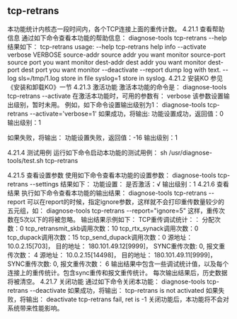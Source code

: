 ## tcp-retrans
本功能统计内核态一段时间内，各个TCP连接上面的重传计数。
4.21.1	 查看帮助信息
通过如下命令查看本功能的帮助信息：
diagnose-tools tcp-retrans --help
结果如下：
    tcp-retrans usage:
        --help tcp-retrans help info
        --activate
          verbose VERBOSE
          source-addr source addr you want monitor
          source-port source port you want monitor
          dest-addr dest addr you want monitor
          dest-port dest port you want monitor
        --deactivate
        --report dump log with text.
        --log
          sls=/tmp/1.log store in file
          syslog=1 store in syslog.
4.21.2	 安装KO
参见《安装和卸载KO》一节
4.21.3	 激活功能
激活本功能的命令是：
diagnose-tools tcp-retrans --activate
在激活本功能时，可用的参数有：
verbose 该参数设置输出级别，暂时未用。
例如，如下命令设置输出级别为1：
diagnose-tools tcp-retrans --activate='verbose=1'
如果成功，将输出:
功能设置成功，返回值：0
    输出级别：1

如果失败，将输出：
功能设置失败，返回值：-16
    输出级别：1

4.21.4	 测试用例
运行如下命令启动本功能的测试用例：
sh /usr/diagnose-tools/test.sh tcp-retrans

4.21.5	 查看设置参数
使用如下命令查看本功能的设置参数：
diagnose-tools tcp-retrans --settings
结果如下：
功能设置：
    是否激活：√
    输出级别：1
4.21.6	 查看结果
执行如下命令查看本功能的输出结果：
diagnose-tools tcp-retrans --report
可以在report的时候，指定ignore参数，这样就不会打印重传数量较少的五元组，如：
diagnose-tools tcp-retrans --report="ignore=5"
这样，重传次数在5次以下的将被忽略。
输出结果示例如下：
TCP重传调试统计：：
    分配次数：0
    tcp_retransmit_skb调用次数：10
    tcp_rtx_synack调用次数：0
    tcp_dupack调用次数：15
    tcp_send_dupack调用次数：0
    源地址： 10.0.2.15[703]， 目的地址： 180.101.49.12[9999]， SYNC重传次数: 0, 报文重传次数： 4
    源地址： 10.0.2.15[14498]， 目的地址： 180.101.49.11[9999]， SYNC重传次数: 0, 报文重传次数： 6
输出结果中包含一些调试统计值，以及每个连接上的重传统计。包含sync重传和报文重传统计。
每次输出结果后，历史数据将被清空。
4.21.7	 关闭功能
通过如下命令关闭本功能：
diagnose-tools tcp-retrans --deactivate
如果成功，将输出：
tcp-retrans is not activated
如果失败，将输出：
deactivate tcp-retrans fail, ret is -1
关闭功能后，本功能将不会对系统带来性能影响。
